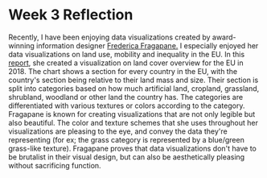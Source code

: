 <h1>Week 3 Reflection</h1>
<p>Recently, I have been enjoying data visualizations created by award-winning information designer <a href="https://www.behance.net/FedericaFragapane">Frederica Fragapane.</a> I especially enjoyed her data visualizations on land use, mobility and inequality in the EU. In this <a href="https://www.behance.net/gallery/171008143/Land-use-mobility-and-inequality-in-the-EU">report</a>, she created a visualization on land cover overview for the EU in 2018. The chart shows a section for every country in the EU, with the country's section being relative to their land mass and size. Their section is split into categories based on how much artificial land, cropland, grassland, shrubland, woodland or other land the country has. The categories are differentiated with various textures or colors according to the category. Fragapane is known for creating visualizations that are not only legible but also beautiful. The color and texture schemes that she uses throughout her visualizations are pleasing to the eye, and convey the data they're representing (for ex; the grass category is represented by a blue/green grass-like texture). Fragapane proves that data visualizations don't have to be brutalist in their visual design, but can also be aesthetically pleasing without sacrificing function.</p>
